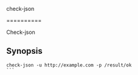 check-json

==========

Check-json

## Synopsis

````shell
check-json -u http://example.com -p /result/ok
```

